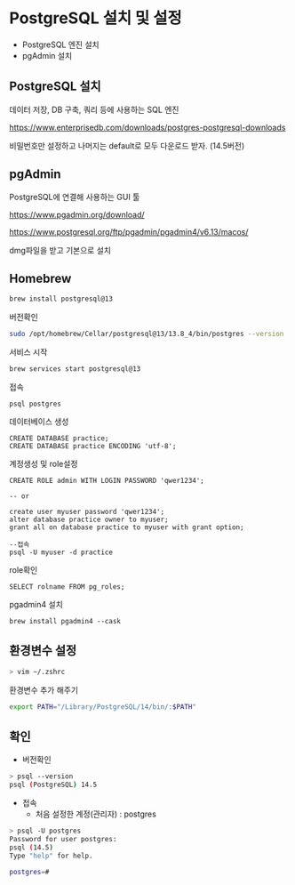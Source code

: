 # PostgreSQL 설치 및 설정

- PostgreSQL 엔진 설치
- pgAdmin 설치



## PostgreSQL 설치

데이터 저장, DB 구축, 쿼리 등에 사용하는 SQL 엔진

https://www.enterprisedb.com/downloads/postgres-postgresql-downloads

비밀번호만 설정하고 나머지는 default로 모두 다운로드 받자. (14.5버전)



## pgAdmin

PostgreSQL에 연결해 사용하는 GUI 툴

https://www.pgadmin.org/download/

https://www.postgresql.org/ftp/pgadmin/pgadmin4/v6.13/macos/

dmg파일을 받고 기본으로 설치





## Homebrew

```bash
brew install postgresql@13
```

버전확인

```bash
sudo /opt/homebrew/Cellar/postgresql@13/13.8_4/bin/postgres --version
```

서비스 시작

```bash
brew services start postgresql@13
```

접속

```
psql postgres
```

데이터베이스 생성

```postgresql
CREATE DATABASE practice;
CREATE DATABASE practice ENCODING 'utf-8';
```

계정생성 및 role설정

```postgresql
CREATE ROLE admin WITH LOGIN PASSWORD 'qwer1234';

-- or

create user myuser password 'qwer1234';
alter database practice owner to myuser;
grant all on database practice to myuser with grant option;

--접속
psql -U myuser -d practice
```

role확인

```postgresql
SELECT rolname FROM pg_roles;
```



pgadmin4 설치

```
brew install pgadmin4 --cask
```





## 환경변수 설정

```bash
> vim ~/.zshrc
```

환경변수 추가 해주기

```bash
export PATH="/Library/PostgreSQL/14/bin/:$PATH"
```





## 확인

- 버전확인

```bash
> psql --version
psql (PostgreSQL) 14.5
```



- 접속
    - 처음 설정한 계정(관리자) : postgres

```bash
> psql -U postgres
Password for user postgres:
psql (14.5)
Type "help" for help.

postgres=#
```
